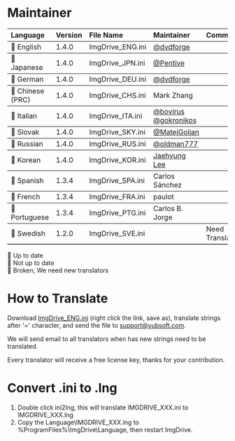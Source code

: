 ﻿# Maintainer
<table border="0" cellpadding=5 cols=13 frame=below rules=rows>
    <tr><th align=left>Language</th><th align=left>Version</th><th align=left>File Name</th><th align=left>Maintainer</th><th align=left>Comments</th></tr> 
    <tr><td>&#x1F34F; English</td><td>1.4.0</td><td>ImgDrive_ENG.ini</td><td><a href="https://github.com/dvdforge">@dvdforge</a></td><td></td></tr>
    <tr><td>&#x1F34F; Japanese</td><td>1.4.0</td><td>ImgDrive_JPN.ini</td><td><a href="https://github.com/Pentive">@Pentive</a></td><td></td></tr>
    <tr><td>&#x1F34F; German</td><td>1.4.0</td><td>ImgDrive_DEU.ini</td><td><a href="https://github.com/dvdforge">@dvdforge</a></td><td></td></tr>
    <tr><td>&#x1F34F; Chinese (PRC)</td><td>1.4.0</td><td>ImgDrive_CHS.ini</td><td>Mark Zhang</td><td></td></tr>
    <tr><td>&#x1F34F; Italian</td><td>1.4.0</td><td>ImgDrive_ITA.ini</td><td><a href="https://github.com/bovirus">@bovirus</a> <a href="https://github.com/gokronikos">@gokronikos</a></td><td></td></tr>
    <tr><td>&#x1F34F; Slovak</td><td>1.4.0</td><td>ImgDrive_SKY.ini</td><td><a href="https://github.com/MatejGolian">@MatejGolian</a></td><td></td></tr>
    <tr><td>&#x1F34F; Russian</td><td>1.4.0</td><td>ImgDrive_RUS.ini</td><td><a href="https://github.com/oldman777">@oldman777</a></td><td></td></tr>
    <tr><td>&#x1F34F; Korean</td><td>1.4.0</td><td>ImgDrive_KOR.ini</td><td><a href="http://www.kolanp.com">Jaehyung Lee</a></td><td></td></tr>
    <tr><td>&#x1F34A; Spanish</td><td>1.3.4</td><td>ImgDrive_SPA.ini</td><td>Carlos Sánchez</td><td></td></tr>
    <tr><td>&#x1F34A; French</td><td>1.3.4</td><td>ImgDrive_FRA.ini</td><td>paulot</td><td></td></tr>
    <tr><td>&#x1F34A; Portuguese</td><td>1.3.4</td><td>ImgDrive_PTG.ini</td><td>Carlos B. Jorge</td><td></td></tr>
    <tr><td>&#x1F34E; Swedish</td><td>1.2.0</td><td>ImgDrive_SVE.ini</td><td></td><td>Need Translators</td></tr>
</table>

&#x1F34F; Up to date<br>
&#x1F34A; Not up to date<br>
&#x1F34E; Broken, We need new translators

# How to Translate
Download [ImgDrive_ENG.ini](https://raw.githubusercontent.com/dvdforge/imgdrive_translations/master/ImgDrive_ENG.ini) (right click the link, save as), translate strings after '=' character, and send the file to support@yubsoft.com.

We will send email to all translators when has new strings need to be translated.

Every translator will receive a free license key, thanks for your contribution.

# Convert .ini to .lng
1. Double click ini2lng, this will translate IMGDRIVE_XXX.ini to IMGDRIVE_XXX.lng
2. Copy the Language\IMGDRIVE_XXX.lng to %ProgramFiles%\ImgDrive\Language\, then restart ImgDrive.

